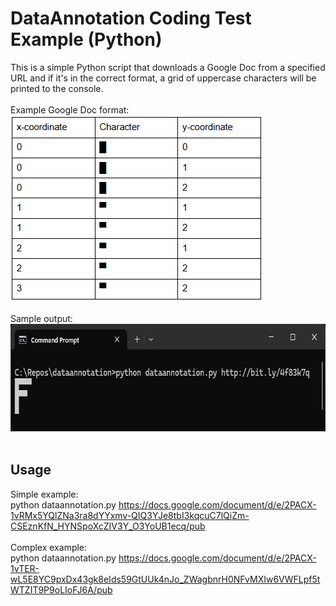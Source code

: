 # DataAnnotation Coding Test Example (Python)
This is a simple Python script that downloads a Google Doc from a specified URL and if it's in the correct format, a grid of uppercase characters will be printed to the console.
<br/><br/>
Example Google Doc format:<br/>
<img src="images/dataannotation-example-doc.png" alt="Example Document" width="403" height="297">
<br/><br/>
Sample output:<br/>
<img src="images/dataannotation-sample-output.png" alt="Sample Output" width="673" height="172">
<br/><br/>

## Usage
Simple example:<br/>
python dataannotation.py https://docs.google.com/document/d/e/2PACX-1vRMx5YQlZNa3ra8dYYxmv-QIQ3YJe8tbI3kqcuC7lQiZm-CSEznKfN_HYNSpoXcZIV3Y_O3YoUB1ecq/pub
<br/><br/>
Complex example:<br/>
python dataannotation.py https://docs.google.com/document/d/e/2PACX-1vTER-wL5E8YC9pxDx43gk8eIds59GtUUk4nJo_ZWagbnrH0NFvMXIw6VWFLpf5tWTZIT9P9oLIoFJ6A/pub